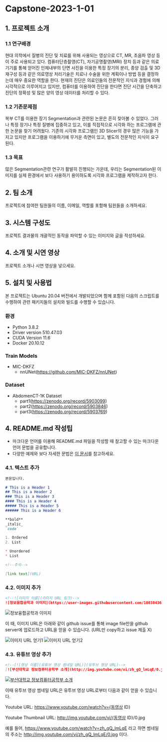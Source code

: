# Capstone-2023-1-01



## 1. 프로젝트 소개
### 1.1 연구배경
현대 의학에서 질병의 진단 및 치료를 위해 사용되는 영상으로 CT, MR, 초음파 영상 등이 주로 사용되고 있다. 컴퓨터단층촬영(CT), 자기공명촬영(MRI) 장치 등과 같은 의료기기를 통해 얻어진 인체내부의 단면 사진을 이용한 특정 장기의 분리, 종양 검출 및 3D 재구성 등과 같은 의료영상 처리기술은 치료나 수술을 위한 계획이나 방법 등을 결정하는데 매우 중요한 역할을 한다. 현재의 진단은 의료인들의 전문적인 지식과 경험에 의해 시각적으로 이루어지고 있지만, 컴퓨터를 이용하여 진단을 한다면 진단 시간을 단축하고 진단의 정확성 및 많은 양의 영상 데이터를 처리할 수 있다.

### 1.2 기존문제점
복부 CT를 이용한 장기 Segmentation과 관련된 논문은 흔히 찾아볼 수 있었다. 그러나 특정 장기나 특정 질병에 집중하고 있고, 이를 직접적으로 시각화 하는 프로그램에 관한 논문을 찾기 어려웠다. 기존의 시각화 프로그램인 3D Slicer의 경우 많은 기능을 가지고 있지만 프로그램을 이용하기에 무거운 측면이 있고, 별도의 전문적인 지식이 요구된다.

### 1.3 목표
많은 Segmentation관련 연구가 활발히 진행되는 가운데, 우리는 Segmentation된 이미지를 실제 환경에서 보다 사용하기 용이하도록 시각화 프로그램을 제작하고자 한다.

## 2. 팀 소개

프로젝트에 참여한 팀원들의 이름, 이메일, 역할를 포함해 팀원들을 소개하세요.

## 3. 시스템 구성도

프로젝트 결과물의 개괄적인 동작을 파악할 수 있는 이미지와 글을 작성하세요.

## 4. 소개 및 시연 영상

프로젝트 소개나 시연 영상을 넣으세요.

## 5. 설치 및 사용법
본 프로젝트는 Ubuntu 20.04 버전에서 개발되었으며 함께 포함된 다음의 스크립트를 수행하여 관련 패키지들의 설치와 빌드를 수행할 수 있습니다.
### 환경
- Python 3.8.2
- Driver version 510.47.03
- CUDA Version 11.6
- Docker 20.10.12
  
### Train Models
- MIC-DKFZ
  - nnUNet(https://github.com/MIC-DKFZ/nnUNet)
 
### Dataset
- AbdomenCT-1K Dataset
  - part1(https://zenodo.org/record/5903099)
  - part2(https://zenodo.org/record/5903846)
  - part3(https://zenodo.org/record/5903769)

## 4. README.md 작성팁 
* 마크다운 언어를 이용해 README.md 파일을 작성할 때 참고할 수 있는 마크다운 언어 문법을 공유합니다.  
* 다양한 예제와 보다 자세한 문법은 [이 문서](https://www.markdownguide.org/basic-syntax/)를 참고하세요.

### 4.1. 텍스트 추가
```markdown
본문입니다.

# This is a Header 1
## This is a Header 2
### This is a Header 3
#### This is a Header 4
##### This is a Header 5
###### This is a Header 6

**bold**
_italic_
`code`

1. Ordered
2. List

* Unordered 
* List

<!--주석-->

[link text](URL)
```

### 4.2. 이미지 추가

```markdown
<!--![이미지 이름](이미지 URL 링크)-->
![정보융합공학과 이미지](https://user-images.githubusercontent.com/100384365/192478661-5dc79a18-b076-48ef-b842-bcf65b0d8d44.jpg)
```

![정보융합공학과 이미지](https://user-images.githubusercontent.com/100384365/192478661-5dc79a18-b076-48ef-b842-bcf65b0d8d44.jpg)

이 때, 이미지 URL은 아래와 같이 github issue를 통해 image file만을 github server에 업로드하고 URL을 얻을 수 있습니다. (URL만 copy하고 issue 제출 X)

![이미지 URL 얻기1](https://user-images.githubusercontent.com/113662020/193720098-9f19831b-7107-4a91-9821-a977ff82e8de.png)
![이미지 URL 얻기2](https://user-images.githubusercontent.com/113662020/193720141-8b813247-b77b-4590-83cc-f87a4e63296b.png)

### 4.3. 유튜브 영상 추가
```markdown
<!--[![영상 이름](유튜브 영상 썸네일 URL)](유투브 영상 URL)-->
[![부산대학교 정보컴퓨터공학부 소개](http://img.youtube.com/vi/zh_gQ_lmLqE/0.jpg)](https://www.youtube.com/watch?v=zh_gQ_lmLqE)    
```
[![부산대학교 정보컴퓨터공학부 소개](http://img.youtube.com/vi/zh_gQ_lmLqE/0.jpg)](https://www.youtube.com/watch?v=zh_gQ_lmLqE)    

이때 유투브 영상 썸네일 URL은 유투브 영상 URL로부터 다음과 같이 얻을 수 있습니다.

Youtube URL: https://www.youtube.com/watch?v={동영상 ID}

Youtube Thumbnail URL: http://img.youtube.com/vi/{동영상 ID}/0.jpg 

예를 들어, https://www.youtube.com/watch?v=zh_gQ_lmLqE 라고 하면 썸네일의 주소는 http://img.youtube.com/vi/zh_gQ_lmLqE/0.jpg 이다.





